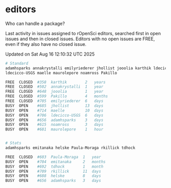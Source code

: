 # editors

Who can handle a package?

Last activity in issues assigned to rOpenSci editors, searched first in open
issues and then in closed issues. Editors with no open issues are FREE, even if
they also have no closed issue.


Updated on Sat Aug 16 12:10:32 UTC 2025

```bash
# Standard
adamhsparks annakrystalli emilyriederer jhollist jooolia karthik ldecicco
ldecicco-USGS maelle maurolepore noamross Pakillo

FREE  CLOSED  #358  karthik        2   years
FREE  CLOSED  #502  annakrystalli  1   year
FREE  CLOSED  #648  jooolia        1   year
FREE  CLOSED  #599  Pakillo        4   months
FREE  CLOSED  #705  emilyriederer  6   days
BUSY  OPEN    #685  jhollist       13  days
BUSY  OPEN    #714  maelle         10  days
BUSY  OPEN    #706  ldecicco-USGS  6   days
BUSY  OPEN    #656  adamhsparks    3   days
BUSY  OPEN    #615  noamross       3   days
BUSY  OPEN    #681  maurolepore    1   hour


# Stats
adamhsparks emitanaka helske Paula-Moraga rkillick tdhock

FREE  CLOSED  #603  Paula-Moraga  1   year
BUSY  OPEN    #704  emitanaka     2   months
BUSY  OPEN    #692  tdhock        1   month
BUSY  OPEN    #709  rkillick      11  days
BUSY  OPEN    #688  helske        8   days
BUSY  OPEN    #656  adamhsparks   3   days
```
